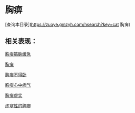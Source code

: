 # 胸痹
[查询本目录](https://zuoye.gmzyh.com/hsearch?key=cat 胸痹)

## 相关表现：

[胸痹筋脉缓急](https://zuoye.gmzyh.com/search?key=胸痹筋脉缓急)
[胸痹](https://zuoye.gmzyh.com/search?key=胸痹)
[胸痹不得卧](https://zuoye.gmzyh.com/search?key=胸痹不得卧)
[胸痹心中痞气](https://zuoye.gmzyh.com/search?key=胸痹心中痞气)
[胸痹虚实](https://zuoye.gmzyh.com/search?key=胸痹虚实)
[虚寒性的胸痹](https://zuoye.gmzyh.com/search?key=虚寒性的胸痹)